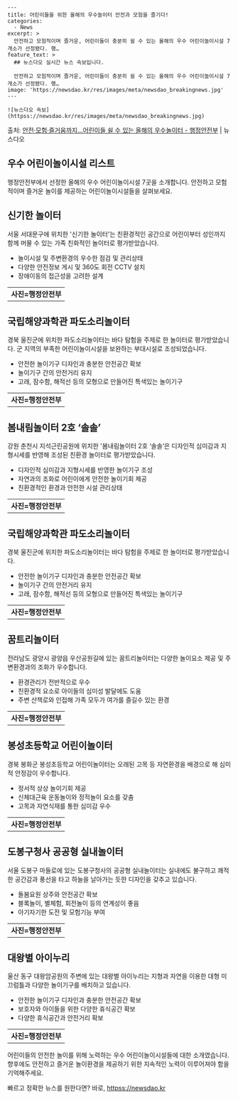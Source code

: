     ---
    title: 어린이들을 위한 올해의 우수놀이터 안전과 모험을 즐기다!
    categories:
      - News
    excerpt: >
      안전하고 모험적이며 즐거운, 어린이들이 충분히 쉴 수 있는 올해의 우수 어린이놀이시설 7개소가 선정됐다. 행…
    feature_text: >
      ## 뉴스다오 실시간 뉴스 속보입니다.
    
      안전하고 모험적이며 즐거운, 어린이들이 충분히 쉴 수 있는 올해의 우수 어린이놀이시설 7개소가 선정됐다. 행…
    image: 'https://newsdao.kr/res/images/meta/newsdao_breakingnews.jpg'
    ---
    
    ![뉴스다오 속보](httpss://newsdao.kr/res/images/meta/newsdao_breakingnews.jpg)

<p>출처: <a href="httpss://newsdao.kr/2787" rel="dofollow">안전·모험·즐거움까지…어린이들 쉴 수 있는 올해의 우수놀이터 - 행정안전부</a> | 뉴스다오</p>

<h2 data-ke-size="size26">우수 어린이놀이시설 리스트</h2>
<p data-ke-size="size16">행정안전부에서 선정한 올해의 우수 어린이놀이시설 7곳을 소개합니다. 안전하고 모험적이며 즐거운 놀이를 제공하는 어린이놀이시설들을 살펴보세요.</p>

<h2 data-ke-size="size21">신기한 놀이터</h2>
<p data-ke-size="size16">서울 서대문구에 위치한 '신기한 놀이터'는 친환경적인 공간으로 어린이부터 성인까지 함께 머물 수 있는 가족 친화적인 놀이터로 평가받았습니다.</p>
<ul>
  <li>놀이시설 및 주변환경의 우수한 점검 및 관리상태</li>
  <li>다양한 안전정보 게시 및 360도 회전 CCTV 설치</li>
  <li>장애이동의 접근성을 고려한 설계</li>
</ul>
<table>
  <tr>
    <td style="text-align: center; height: 17px;"><b>사진=행정안전부</b></td>
  </tr>
</table>

<h2 data-ke-size="size21">국립해양과학관 파도소리놀이터</h2>
<p data-ke-size="size16">경북 울진군에 위치한 파도소리놀이터는 바다 탐험을 주제로 한 놀이터로 평가받았습니다. 군 지역의 부족한 어린이놀이시설을 보완하는 부대시설로 조성되었습니다.</p>
<ul>
  <li>안전한 놀이기구 디자인과 충분한 안전공간 확보</li>
  <li>놀이기구 간의 안전거리 유지</li>
  <li>고래, 잠수함, 해적선 등의 모형으로 만들어진 특색있는 놀이기구</li>
</ul>
<table>
  <tr>
    <td style="text-align: center; height: 17px;"><b>사진=행정안전부</b></td>
  </tr>
</table>

<h2 data-ke-size="size21">봄내림놀이터 2호 ‘솔솔’</h2>
<p data-ke-size="size16">강원 춘천시 지석근린공원에 위치한 '봄내림놀이터 2호 ‘솔솔’은 디자인적 심미감과 지형시세를 반영해 조성된 친환경 놀이터로 평가받았습니다.</p>
<ul>
  <li>디자인적 심미감과 지형시세를 반영한 놀이기구 조성</li>
  <li>자연과의 조화로 어린이에게 안전한 놀이기회 제공</li>
  <li>친환경적인 환경과 안전한 시설 관리상태</li>
</ul>
<table>
  <tr>
    <td style="text-align: center; height: 17px;"><b>사진=행정안전부</b></td>
  </tr>
</table>

<h2 data-ke-size="size21">국립해양과학관 파도소리놀이터</h2>
<p data-ke-size="size16">경북 울진군에 위치한 파도소리놀이터는 바다 탐험을 주제로 한 놀이터로 평가받았습니다.</p>
<ul>
  <li>안전한 놀이기구 디자인과 충분한 안전공간 확보</li>
  <li>놀이기구 간의 안전거리 유지</li>
  <li>고래, 잠수함, 해적선 등의 모형으로 만들어진 특색있는 놀이기구</li>
</ul>
<table>
  <tr>
    <td style="text-align: center; height: 17px;"><b>사진=행정안전부</b></td>
  </tr>
</table>

<h2 data-ke-size="size21">꿈트리놀이터</h2>
<p data-ke-size="size16">전라남도 광양시 광양읍 우산공원길에 있는 꿈트리놀이터는 다양한 놀이요소 제공 및 주변환경과의 조화가 우수합니다.</p>
<ul>
  <li>환경관리가 전반적으로 우수</li>
  <li>친환경적 요소로 아이들의 심미성 발달에도 도움</li>
  <li>주변 산책로와 인접해 가족 모두가 여가를 즐길수 있는 환경</li>
</ul>
<table>
  <tr>
    <td style="text-align: center; height: 17px;"><b>사진=행정안전부</b></td>
  </tr>
</table>

<h2 data-ke-size="size21">봉성초등학교 어린이놀이터</h2>
<p data-ke-size="size16">경북 봉화군 봉성초등학교 어린이놀이터는 오래된 고목 등 자연환경을 배경으로 해 심미적 안정감이 우수합니다.</p>
<ul>
  <li>정서적 상상 놀이기회 제공</li>
  <li>신체대근육 운동놀이와 정적놀이 요소를 갖춤</li>
  <li>고목과 자연식재를 통한 심미감 우수</li>
</ul>
<table>
  <tr>
    <td style="text-align: center; height: 17px;"><b>사진=행정안전부</b></td>
  </tr>
</table>

<h2 data-ke-size="size21">도봉구청사 공공형 실내놀이터</h2>
<p data-ke-size="size16">서울 도봉구 마들로에 있는 도봉구청사의 공공형 실내놀이터는 실내에도 불구하고 쾌적한 공간감과 풍선을 타고 하늘을 날아가는 듯한 디자인을 갖추고 있습니다.</p>
<ul>
  <li>돌봄요원 상주와 안전공간 확보</li>
  <li>블록놀이, 별체험, 회전놀이 등의 연계성이 좋음</li>
  <li>아기자기한 도전 및 모험기능 부여</li>
</ul>
<table>
  <tr>
    <td style="text-align: center; height: 17px;"><b>사진=행정안전부</b></td>
  </tr>
</table>

<h2 data-ke-size="size21">대왕별 아이누리</h2>
<p data-ke-size="size16">울산 동구 대왕암공원의 주변에 있는 대왕별 아이누리는 지형과 자연을 이용한 대형 미끄럼틀과 다양한 놀이기구를 배치하고 있습니다.</p>
<ul>
  <li>안전한 놀이기구 디자인과 충분한 안전공간 확보</li>
  <li>보호자와 아이들을 위한 다양한 휴식공간 확보</li>
  <li>다양한 휴식공간과 안전거리 확보</li>
</ul>
<table>
  <tr>
    <td style="text-align: center; height: 17px;"><b>사진=행정안전부</b></td>
  </tr>
</table>

<p data-ke-size="size16">어린이들의 안전한 놀이를 위해 노력하는 우수 어린이놀이시설들에 대한 소개였습니다. 향후에도 안전하고 즐거운 놀이환경을 제공하기 위한 지속적인 노력이 이루어져야 함을 기억해주세요.</p>
<p data-ke-size="size16"></p> 

빠르고 정확한 뉴스를 원한다면? 바로, <a href="httpss://newsdao.kr" rel="dofollow">httpss://newsdao.kr</a>


    